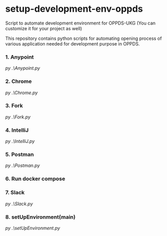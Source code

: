 # setup-development-env-oppds
Script to automate development environment for OPPDS-UKG (You can customize it for your project as well)

This repository contains python scripts for automating opening process of various application needed for development purpose in OPPDS.

### 1. Anypoint
*py .\Anypoint.py*
### 2. Chrome
*py .\Chrome.py*
### 3. Fork
*py .\Fork.py*
### 4. IntelliJ
*py .\IntelliJ.py*
### 5. Postman
*py .\Postman.py*
### 6. Run docker compose

### 7. Slack
*py .\Slack.py*
### 8. setUpEnvironment(main)
*py .\setUpEnvironment.py*
